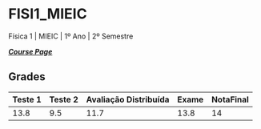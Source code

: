 # FISI1_MIEIC
 Física 1 | MIEIC | 1º Ano | 2º Semestre

[***Course Page***](https://sigarra.up.pt/feup/pt/ucurr_geral.ficha_uc_view?pv_ocorrencia_id=419987)

## Grades

| Teste 1 | Teste 2 | Avaliação Distribuída| Exame | NotaFinal
|---|---|---|---|---
| 13.8 | 9.5 | 11.7 | 13.8 | 14
